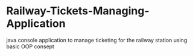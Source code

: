 # Railway-Tickets-Managing-Application
java console application to manage ticketing for the railway station using basic OOP consept
